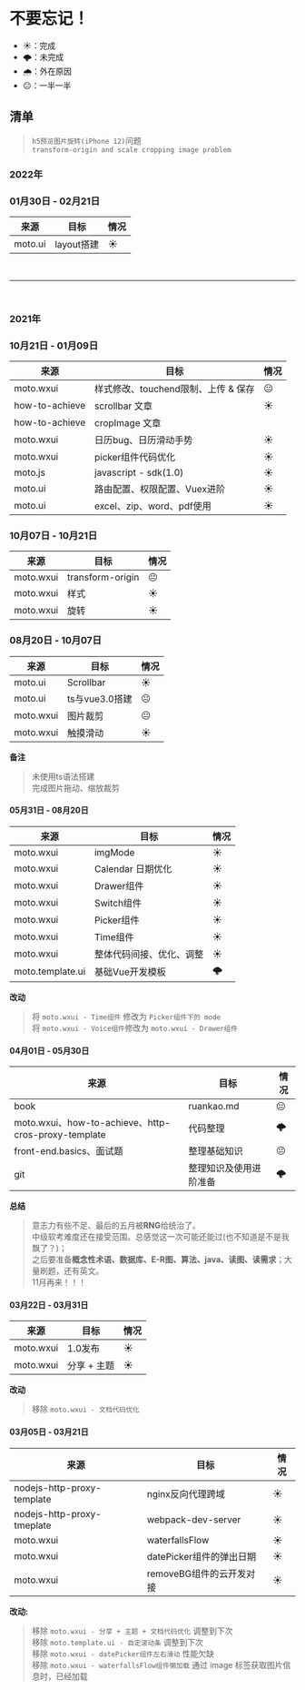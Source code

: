 # 不要忘记！

+ ☀️：完成
+ 🌩️：未完成
+ 🌧️：外在原因 
+ 😐：一半一半

## 清单



> `h5预览图片旋转(iPhone 12)`问题<br>
> `transform-origin and scale cropping image problem`
<!-- > `book - jiaozi.md` 备战09月<br> -->
<!-- > `book - ruankao.md` 备战11月<br><br> -->
<!-- > `book - ruankao.md` 优先级最高。截至于05月30号<span style='color:#2BA245'>**(End)**</span><br><br> -->
<!-- > `front-end.basics`、`git`、`面试题`<span style='color:#2782D7'>**(Continue)**</span> -->
<!-- moto.template.ui | 自定义滚动条 | -->

### 2022年

### 01月30日 - 02月21日
来源 | 目标 | 情况
---  | --- | ---
moto.ui | layout搭建 | ☀️

<br>
<hr>
<br>

### 2021年
### 10月21日 - 01月09日
来源 | 目标 | 情况
---  | --- | ---
moto.wxui | 样式修改、touchend限制、上传 & 保存 | 😐
how-to-achieve | scrollbar 文章 | ☀️
how-to-achieve | cropImage 文章 | 
moto.wxui | 日历bug、日历滑动手势| ☀️
moto.wxui | picker组件代码优化  | ☀️
moto.js | javascript - sdk(1.0)| ☀️
moto.ui | 路由配置、权限配置、Vuex进阶| ☀️
moto.ui | excel、zip、word、pdf使用|☀️


### 10月07日 - 10月21日
来源 | 目标 | 情况
---  | --- | ---
moto.wxui | transform-origin | 😐
moto.wxui | 样式 | ☀️
moto.wxui | 旋转 | ☀️



### 08月20日 - 10月07日
来源 | 目标 | 情况
---  | --- | ---
moto.ui | Scrollbar | ☀️
moto.ui | ts与vue3.0搭建   | 😐
moto.wxui | 图片裁剪 | 😐
moto.wxui | 触摸滑动 | ☀️

**备注**
> 未使用ts语法搭建<br>
> 完成图片拖动、缩放裁剪


#### 05月31日 - 08月20日
来源 | 目标 | 情况
--- | --- |---
moto.wxui | imgMode | ☀️
moto.wxui | Calendar 日期优化 | ☀️
moto.wxui | Drawer组件 | ☀️
moto.wxui | Switch组件 | ☀️
moto.wxui | Picker组件 | ☀️
moto.wxui | Time组件 | ☀️
moto.wxui | 整体代码间接、优化、调整 | ☀️
moto.template.ui | 基础Vue开发模板 | 🌩️

**改动**
> 将 `moto.wxui - Time组件` 修改为 `Picker组件下的 mode` <br>
> 将 `moto.wxui - Voice组件`修改为 `moto.wxui - Drawer组件`

#### 04月01日 - 05月30日
来源 | 目标 | 情况
---  | --- | ---
book | ruankao.md | 😐
moto.wxui、how-to-achieve、http-cros-proxy-template| 代码整理 |🌩️
front-end.basics、面试题 | 整理基础知识 | 😐
git | 整理知识及使用进阶准备 |🌩️

**总结**
> 意志力有些不足、最后的五月被**RNG**给统治了。<br>
> 中级软考难度还在接受范围。总感觉这一次可能还能过(也不知道是不是我飘了？)；<br>
> 之后要准备**概念性术语、数据库、E-R图、算法、java、读图、读需求**；大量刷题，还有英文。<br>
> 11月再来！！！


#### 03月22日 - 03月31日

来源 | 目标 | 情况
--- |  --- | ---
moto.wxui | 1.0发布| ☀️
moto.wxui | 分享 + 主题 | ☀️

**改动**
> 移除 `moto.wxui - 文档代码优化`


#### 03月05日 - 03月21日

来源 |目标 | 情况
---  |---  | ---
nodejs-http-proxy-template | nginx反向代理跨域 | ☀️
nodejs-http-proxy-tmeplate | webpack-dev-server| ☀️
moto.wxui | waterfallsFlow | ☀️
moto.wxui | datePicker组件的弹出日期| ☀️
moto.wxui | removeBG组件的云开发对接 | ☀️


**改动:**

> 移除 `moto.wxui - 分享 + 主题 + 文档代码优化` 调整到下次<br>
> 移除 `moto.template.ui - 自定滚动条` 调整到下次<br>
> 移除 `moto.wxui - datePicker组件左右滑动` 性能欠缺 <br>
> 移除 `moto.wxui - waterfallsFlow组件懒加载` 通过 image 标签获取图片信息时，已经加载<br>
